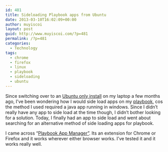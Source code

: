```yaml
---
id: 481
title: Sideloading Playbook apps from Ubuntu
date: 2013-03-10T16:02:09+00:00
author: muyiscoi
layout: post
guid: http://www.muyiscoi.com/?p=481
permalink: /?p=481
categories:
  - Technology
tags:
  - chrome
  - firefox
  - linux
  - playbook
  - sideloading
  - ubuntu
---
```

Since switching over to an [Ubuntu only install](http://www.muyiscoi.com/?p=389) on my laptop a few months ago, I&#8217;ve been wondering how I would side load apps on my [playbook](http://www.muyiscoi.com/?p=345), cos the method I used required a java app running in windows. Since I didn&#8217;t really have any app to side load at the time though, I didn&#8217;t bother looking for a solution. Today, I finally had an app to side load and went about searching for an alternative method of side loading apps for playbook.
  
I came across &#8220;[Playbook App Manager&#8221;](http://gridbook.org/pb-app-mgr/). Its an extension for Chrome or Firefox and it works wherever either browser works. I&#8217;ve tested it and it works really well.